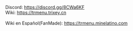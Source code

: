 Discord: https://discord.gg/8CWa6KF<br>
Wiki: https://trmenu.trixey.cn<br>
<br>
Wiki en Español(FanMade): https://trmenu.minelatino.com
